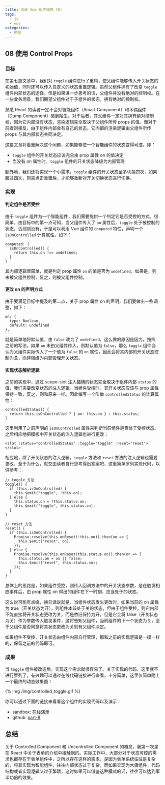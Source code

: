```yaml
---
title: 高级 Vue 组件模式 (8)
tags:
  - js
  - vue
categories:
  - 原创
---
```

## 08 使用 Control Props

### 目标
在第七篇文章中，我们对 `toggle` 组件进行了重构，使父组件能够传入开关状态的初始值，同时还可以传入自定义的状态重置逻辑。虽然父组件拥有了改变 `toggle` 组件内部状态的途径，但是如果进一步思考的话，父组件并没有绝对的控制权。在一些业务场景，我们期望父组件对于子组件的状态，拥有绝对的控制权。

熟悉 React 的读者一定不会对智能组件（Smart Component）和木偶组件（Dump Component）感到陌生。对于后者，其父组件一定对其拥有绝对控制权，因为它内部没有状态，渲染逻辑完全取决于父组件所传 props 的值。而对于前者则相反，由于组件内部会有自己的状态，它内部的渲染逻辑由父组件所传 props 与其内部状态共同决定。

这篇文章将着重解决这个问题，如果能够使一个智能组件的状态变得可控，即：
* `toggle` 组件的开关状态应该完全由 prop 属性 on 的值决定
* 当没有 on 属性时，`toggle` 组件的开关状态降级为内部管理

额外地，我们还将实现一个小需求，`toggle` 组件的开关状态至多切换四次，如果超过四次，则需点击重置后，才能够重新对开关切换状态进行切换。

### 实现
#### 判定组件是否受控
由于 `toggle` 组件为一个智能组件，我们需要提供一个判定它是否受控的方式。很简单，由目标中的第一点可知，当父组件传入了 `on` 属性后，`toggle` 处于被控制的状态，否则则没有，于是可以利用 Vue 组件的 `computed` 特性，声明一个 `isOnControlled` 计算属性，如下：
```
computed: {
  isOnControlled() {
    return this.on !== undefined;
  }
}
```
其内部逻辑很简单，就是判定 prop 属性 `on` 的值是否为 `undefined`，如果是，则未被父组件控制，反之，则被父组件控制。

#### 更改 on 的声明方式
由于要满足目标中提及的第二点，关于 prop 属性 on 的声明，我们要做出一些调整，如下：
```
on: {
  type: Boolean,
  default: undefined
},
```
就是简单地将默认值，由 `false` 改为了 `undefined`，这么做的原因是因为，按照之前的写法，如果 `on` 未由父组件传入，则默认值为 `false`，那么 `toggle` 组件会认为父组件实际传入了一个值为 `false` 的 `on` 属性，因此会将其内部的开关状态控制为**关**，而非降级为内部管理开关状态。

#### 实现状态解析逻辑
之前的实现中，通过 scope-slot 注入插槽的状态完全取决于组件内部 `status` 的值，我们需要改变状态的注入逻辑。当组件受控时，其开关状态应该与 prop 属性保持一致，反之，则和原来一样。因此编写一个叫做 `controlledStatus` 的计算属性：
```
controlledStatus() {
  return this.isOnControlled ? { on: this.on } : this.status;
}
```
这里利用了之前声明的 `isOnControlled` 属性来判断当前组件是否处于受控状态。之后相应地把模板中开关状态的注入逻辑也进行更改：
```
<slot :status="controlledStatus" :toggle="toggle" :reset="reset"></slot>
```

相应地，除了开关状态的注入逻辑，`toggle` 方法和 `reset` 方法的注入逻辑也需要更改，至于为什么，就交由读者自行思考得出答案吧，这里简单罗列实现代码，以供参考：
```
// toggle 方法
toggle() {
  if (this.isOnControlled) {
    this.$emit("toggle", !this.on);
  } else {
    this.status.on = !this.status.on;
    this.$emit("toggle", this.status.on);
  }
}

// reset 方法
reset() {
  if (this.isOnControlled) {
    Promise.resolve(this.onReset(!this.on)).then(on => {
      this.$emit("reset", on);
    });
  } else {
    Promise.resolve(this.onReset(this.status.on)).then(on => {
      this.status.on = on || false;
      this.$emit("reset", this.status.on);
    });
  }
}
```

总体上的思路是，如果组件受控，则传入回调方法中的开关状态参数，是在触发相应事件后，由 prop 属性 on 得出的组件在下一时刻，应当处于的状态。

这么说可能有点绕，换句话说就是，当组件状态发生更改时，如果当前的 on 属性为 true（开关状态为开），则组件本该处于关的状态，但由于组件受控，则它内部不能直接将开关状态更改为关，而是依旧保持为开，但是它会将 false（开关状态为关）作为参数传入触发事件，这将告知父组件，当前组件的下一个状态为关，至于父组件是否同意将其状态更改为关则有父组件决定。

如果组件不受控，开关状态由组件内部自行管理，那和之前的实现逻辑是一模一样的，保留之前的代码即可。

### 成果
当 `toggle` 组件被改造后，实现这个需求就很容易了。关于实现的代码，这里就不进行罗列了，有兴趣可以通过在线代码链接进行查看，十分简单，这里仅简单附上一个最终的动态效果图：

{% img /img/controlled_toggle.gif
%}

你可以通过下面的链接来看看这个组件的实现代码以及演示：
* sandbox: [在线演示](https://codesandbox.io/s/1w04j47r37)
* github: [part-8](https://github.com/haoliangwu/advanced-vue-component-patterns/tree/part-8)

## 总结
关于 Controlled Component 和 Uncontrolled Component 的概念，我第一次是在 React 中关于表单的介绍中接触到的。实际工作中，大部分对于状态可控的需求也都存在于表单组件中，之所以存在这样的需求，是因为表单系统往往是复杂的，将其实现为智能组件，往往内部状态过于复杂，而如果实现为木偶组件，代码结构或者实现逻辑又过于繁琐，这时如果可以借鉴这种模式的话，往往可以达到事半功倍的效果。